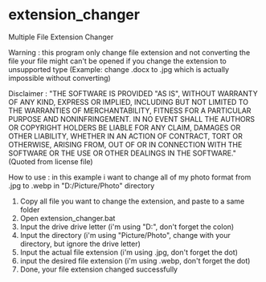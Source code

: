 # extension_changer
Multiple File Extension Changer

Warning : this program only change file extension and not converting the file
your file might can't be opened if you change the extension to unsupported type (Example: change .docx to .jpg which is actually impossible without converting)

Disclaimer :
"THE SOFTWARE IS PROVIDED "AS IS", WITHOUT WARRANTY OF ANY KIND, EXPRESS OR
IMPLIED, INCLUDING BUT NOT LIMITED TO THE WARRANTIES OF MERCHANTABILITY,
FITNESS FOR A PARTICULAR PURPOSE AND NONINFRINGEMENT. IN NO EVENT SHALL THE
AUTHORS OR COPYRIGHT HOLDERS BE LIABLE FOR ANY CLAIM, DAMAGES OR OTHER
LIABILITY, WHETHER IN AN ACTION OF CONTRACT, TORT OR OTHERWISE, ARISING FROM,
OUT OF OR IN CONNECTION WITH THE SOFTWARE OR THE USE OR OTHER DEALINGS IN THE
SOFTWARE." (Quoted from license file)

How to use :
in this example i want to change all of my photo format from .jpg to .webp in "D:/Picture/Photo" directory
1) Copy all file you want to change the extension, and paste to a same folder
2) Open extension_changer.bat
3) Input the drive drive letter (i'm using "D:", don't forget the colon)
4) Input the directory (i'm using "Picture/Photo", change with your directory, but ignore the drive letter)
5) Input the actual file extension (i'm using .jpg, don't forget the dot)
6) input the desired file extension (i'm using .webp, don't forget the dot)
7) Done, your file extension changed successfully
